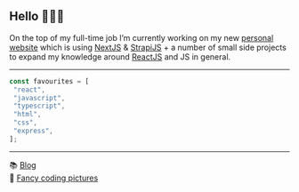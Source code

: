 ## Hello 🙋🏻‍♂️


On the top of my full-time job I’m currently working on my new <a href="https://www.jangana.dev" title="Visit jangana.dev" target="_blank">personal website</a>
 which is using <a href="https://nextjs.org/" title="Visit NextJS website" target="_blank">NextJS</a> & <a href="https://strapi.io/" title="Visit StrapiJS website" target="_blank">StrapiJS</a> + a number of small side projects to expand my knowledge around <a href="https://reactjs.org/" title="Visit ReactJS website" title="Visit ReactJS website" target="_blank">ReactJS</a> and JS in general.

<hr>

```js
const favourites = [
 "react",
 "javascript",
 "typescript",
 "html",
 "css",
 "express",
]; 
```

<hr>

📚 <a href="https://www.jangana.dev/blog" title="Visit jangana.dev" target="_blank">Blog</a><br>
📸 <a href="https://www.instagram.com/janganacode" title="Visit Instagram page" target="_blank">Fancy coding pictures</a>

